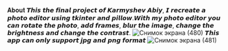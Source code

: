 𝐀𝐛𝐨𝐮𝐭
𝙏𝙝𝙞𝙨 𝙩𝙝𝙚 𝙛𝙞𝙣𝙖𝙡 𝙥𝙧𝙤𝙟𝙚𝙘𝙩 𝙤𝙛 𝙆𝙖𝙧𝙢𝙮𝙨𝙝𝙚𝙫 𝘼𝙗𝙞𝙮, 𝙄 𝙧𝙚𝙘𝙧𝙚𝙖𝙩𝙚 𝙖 𝙥𝙝𝙤𝙩𝙤 𝙚𝙙𝙞𝙩𝙤𝙧 𝙪𝙨𝙞𝙣𝙜 𝙩𝙠𝙞𝙣𝙩𝙚𝙧 𝙖𝙣𝙙 𝙥𝙞𝙡𝙡𝙤𝙬.𝙒𝙞𝙩𝙝 𝙢𝙮 𝙥𝙝𝙤𝙩𝙤 𝙚𝙙𝙞𝙩𝙤𝙧 𝙮𝙤𝙪 𝙘𝙖𝙣 𝙧𝙤𝙩𝙖𝙩𝙚 𝙩𝙝𝙚 𝙥𝙝𝙤𝙩𝙤, 𝙖𝙙𝙙 𝙛𝙧𝙖𝙢𝙚𝙨, 𝙗𝙡𝙪𝙧 𝙩𝙝𝙚 𝙞𝙢𝙖𝙜𝙚, 𝙘𝙝𝙖𝙣𝙜𝙚 𝙩𝙝𝙚 𝙗𝙧𝙞𝙜𝙝𝙩𝙣𝙚𝙨𝙨 𝙖𝙣𝙙 𝙘𝙝𝙖𝙣𝙜𝙚 𝙩𝙝𝙚 𝙘𝙤𝙣𝙩𝙧𝙖𝙨𝙩.
![Снимок экрана (480)](https://user-images.githubusercontent.com/99629706/171014366-6b6770fb-86eb-4854-af6a-ae3b53d726d7.png)
𝙏𝙝𝙞𝙨 𝙖𝙥𝙥 𝙘𝙖𝙣 𝙤𝙣𝙡𝙮 𝙨𝙪𝙥𝙥𝙤𝙧𝙩 𝙟𝙥𝙜 𝙖𝙣𝙙 𝙥𝙣𝙜 𝙛𝙤𝙧𝙢𝙖𝙩
![Снимок экрана (481)](https://user-images.githubusercontent.com/99629706/171015096-b2dd2271-3acb-43b9-ab1a-a8773b42ac74.png)

